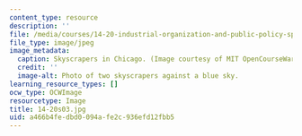 ```yaml
---
content_type: resource
description: ''
file: /media/courses/14-20-industrial-organization-and-public-policy-spring-2003/a466b4fedbd0094afe2c936efd12fbb5_14-20s03.jpg
file_type: image/jpeg
image_metadata:
  caption: Skyscrapers in Chicago. (Image courtesy of MIT OpenCourseWare.)
  credit: ''
  image-alt: Photo of two skyscrapers against a blue sky.
learning_resource_types: []
ocw_type: OCWImage
resourcetype: Image
title: 14-20s03.jpg
uid: a466b4fe-dbd0-094a-fe2c-936efd12fbb5
---
```

